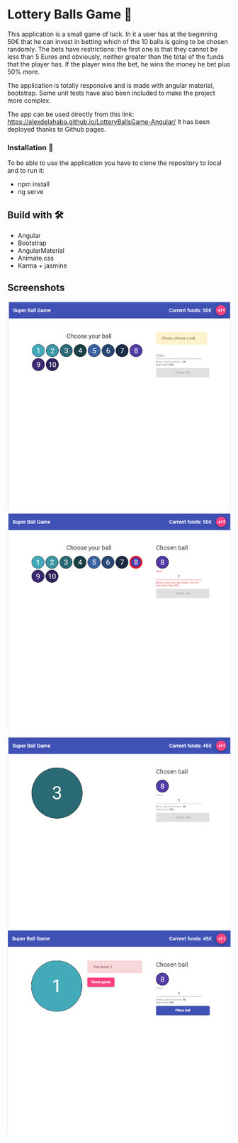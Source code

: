 # Lottery Balls Game 🚀

This application is a small game of luck. In it a user has at the beginning 50€ that he can invest in betting which of the 10 balls is going to be chosen randomly. The bets have restrictions: the first one is that they cannot be less than 5 Euros and obviously, neither greater than the total of the funds that the player has.
If the player wins the bet, he wins the money he bet plus 50% more.

The application is totally responsive and is made with angular material, bootstrap. Some unit tests have also been included to make the project more complex.


The app can be used directly from this link: https://alexdelahaba.github.io/LotteryBallsGame-Angular/
It has been deployed thanks to Github pages.

### Installation 🔧

To be able to use the application you have to clone the repository to local and to run it:
* npm install
* ng serve

## Build with 🛠️

* Angular
* Bootstrap
* AngularMaterial
* Animate.css
* Karma + jasmine


## Screenshots 
![alt text](https://github.com/alexdelahaba/LotteryBallsGame-Angular/blob/master/src/assets/screenshots/1.PNG?raw=true)
![alt text](https://github.com/alexdelahaba/LotteryBallsGame-Angular/blob/master/src/assets/screenshots/2.PNG?raw=true)
![alt text](https://github.com/alexdelahaba/LotteryBallsGame-Angular/blob/master/src/assets/screenshots/3.PNG?raw=true)
![alt text](https://github.com/alexdelahaba/LotteryBallsGame-Angular/blob/master/src/assets/screenshots/4.PNG?raw=true)

